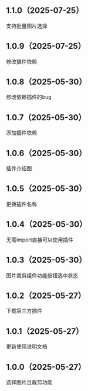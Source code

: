 ## 1.1.0（2025-07-25）
支持批量图片选择
## 1.0.9（2025-07-25）
修改插件依赖
## 1.0.8（2025-05-30）
修改依赖插件的bug
## 1.0.7（2025-05-30）
添加插件依赖
## 1.0.6（2025-05-30）
插件介绍图
## 1.0.5（2025-05-30）
更换插件名称
## 1.0.4（2025-05-30）
无需import直接可以使用插件
## 1.0.3（2025-05-30）
图片裁剪组件功能按钮选中状态
## 1.0.2（2025-05-27）
下载第三方插件
## 1.0.1（2025-05-27）
更新使用说明文档
## 1.0.0（2025-05-27）
选择图片且裁剪功能
